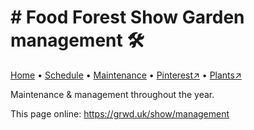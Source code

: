 # # Food Forest Show Garden management 🛠️

[Home](https://grwd.uk/show/) • [Schedule](https://grwd.uk/show/schedule) • [Maintenance](https://grwd.uk/show/management) • [Pinterest↗](https://pinterest.co.uk/NatureWorksGarden/show) • [Plants↗](https://bit.ly/show-plants)

Maintenance & management throughout the year.

This page online: <https://grwd.uk/show/management>

